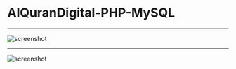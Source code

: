 # AlQuranDigital-PHP-MySQL
______________________________________

![screenshot](https://i.ibb.co/M8KHtv4/1.png)
______________________________________
![screenshot](https://i.ibb.co/GWjd4n4/2.png)
